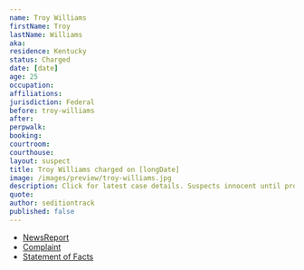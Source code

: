 ```yaml
---
name: Troy Williams
firstName: Troy
lastName: Williams
aka:
residence: Kentucky
status: Charged
date: [date]
age: 25
occupation:
affiliations:
jurisdiction: Federal
before: troy-williams
after:
perpwalk:
booking: 
courtroom:
courthouse:
layout: suspect
title: Troy Williams charged on [longDate]
image: /images/preview/troy-williams.jpg
description: Click for latest case details. Suspects innocent until proven guilty.
quote:
author: seditiontrack
published: false
---
```


- [NewsReport]()
- [Complaint](https://extremism.gwu.edu/sites/g/files/zaxdzs2191/f/Dalton%20Crase%20and%20Troy%20Williams%20Affidavit%20in%20Support%20of%20Criminal%20Complaint.pdf)
- [Statement of Facts](https://extremism.gwu.edu/sites/g/files/zaxdzs2191/f/Dalton%20Crase%20and%20Troy%20Williams%20Affidavit%20in%20Support%20of%20Criminal%20Complaint.pdf)
